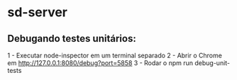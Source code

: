 # sd-server

## Debugando testes unitários:
1 - Executar node-inspector em um terminal separado
2 - Abrir o Chrome em http://127.0.0.1:8080/debug?port=5858
3 - Rodar o npm run debug-unit-tests
